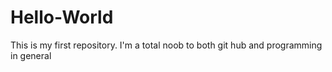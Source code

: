 # Hello-World
This is my first repository. I'm a total noob to both git hub and programming in general
